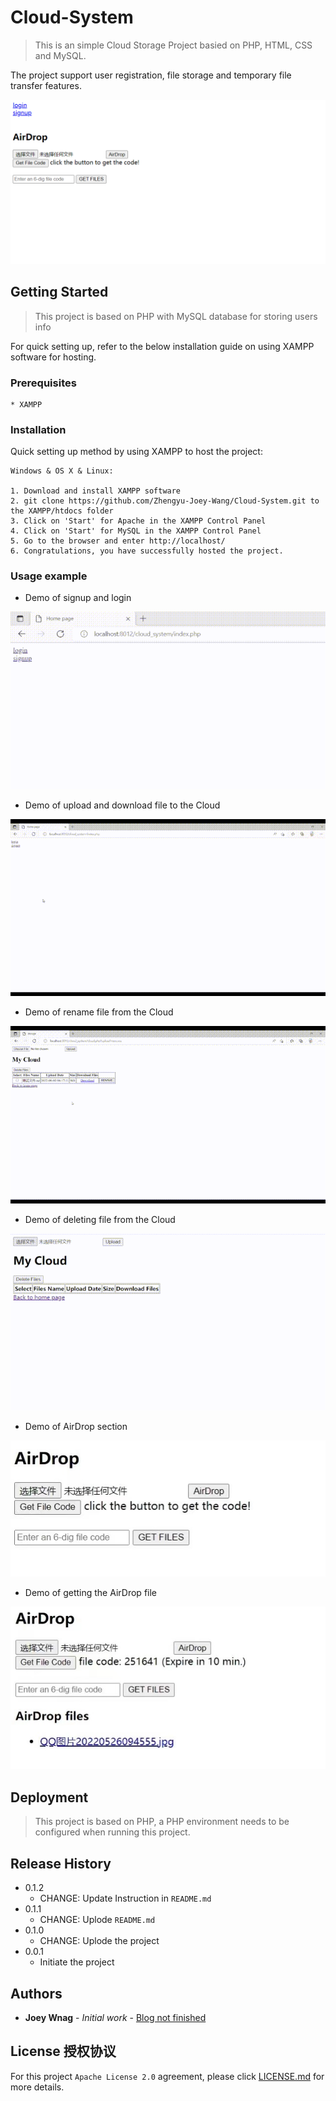 # Cloud-System

> This is an simple Cloud Storage Project basied on PHP, HTML, CSS and MySQL.

The project support user registration, file storage and temporary file transfer features.

![Home Page Image](https://github.com/Zhengyu-Joey-Wang/img-folder/blob/master/Home_Page.png)


## Getting Started

> This project is based on PHP with MySQL database for storing users info

For quick setting up, refer to the below installation guide on using XAMPP software for hosting.


### Prerequisites

```
* XAMPP
```

### Installation

Quick setting up method by using XAMPP to host the project:

```
Windows & OS X & Linux:

1. Download and install XAMPP software
2. git clone https://github.com/Zhengyu-Joey-Wang/Cloud-System.git to the XAMPP/htdocs folder
3. Click on 'Start' for Apache in the XAMPP Control Panel
4. Click on 'Start' for MySQL in the XAMPP Control Panel
5. Go to the browser and enter http://localhost/
6. Congratulations, you have successfully hosted the project.

```
### Usage example 

* Demo of signup and login

![Demo-signup-login](https://github.com/Zhengyu-Joey-Wang/img-folder/blob/master/Demo-signup-login.gif)

* Demo of upload and download file to the Cloud

![Demo-upload-download-file](https://github.com/Zhengyu-Joey-Wang/img-folder/blob/master/Demo-upload-download-file.gif)

* Demo of rename file from the Cloud

![Demo-rename-file](https://github.com/Zhengyu-Joey-Wang/img-folder/blob/master/Demo-rename-file.gif)

* Demo of deleting file from the Cloud

![Demo-del-file](https://github.com/Zhengyu-Joey-Wang/img-folder/blob/master/Demo-del-file.gif)

* Demo of AirDrop section

![AirDrop](https://github.com/Zhengyu-Joey-Wang/img-folder/blob/master/AirDrop.jpg)

* Demo of getting the AirDrop file

![AirDrop-Sample-Demo](https://github.com/Zhengyu-Joey-Wang/img-folder/blob/master/AirDrop-Sample-Demo.jpg)

## Deployment

> This project is based on PHP, a PHP environment needs to be configured when running this project.

## Release History

* 0.1.2
    * CHANGE: Update Instruction in `README.md`
* 0.1.1
    * CHANGE: Uplode `README.md`
* 0.1.0
    * CHANGE: Uplode the project
* 0.0.1
    * Initiate the project

## Authors

* **Joey Wnag** - *Initial work* - [Blog not finished](Blog)

## License 授权协议

For this project `Apache License 2.0`  agreement, please click [LICENSE.md](LICENSE.md) for more details.